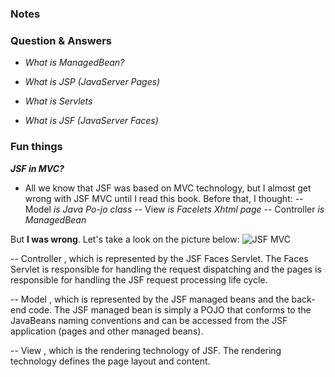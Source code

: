### Notes

### Question & Answers

- *What is ManagedBean?*
>

- *What is JSP (JavaServer Pages)*
>

- *What is Servlets*
>

- *What is JSF (JavaServer Faces)*
>

### Fun things

***JSF in MVC?***
- All we know that JSF was based on MVC technology, but I almost get wrong with JSF MVC until I read this book. Before that, I thought:
-- Model *is Java Po-jo class*
-- View *is Facelets Xhtml page*
-- Controller *is ManagedBean*

But **I was wrong**. Let's take a look on the picture below:
![JSF MVC](https://live.staticflickr.com/7804/40575279223_c7e5c0f743_o_d.jpg)

-- Controller , which is represented by the JSF Faces Servlet. The Faces Servlet is responsible for handling the request dispatching and the pages is responsible for handling the JSF request processing life cycle.

-- Model , which is represented by the JSF managed beans and the back-end code. The JSF managed bean is simply a POJO that conforms to the JavaBeans naming conventions and can be accessed from the JSF application (pages and other managed beans).

-- View , which is the rendering technology of JSF. The rendering technology defines the page layout and content.
